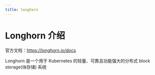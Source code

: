 ```yaml
---
title: longhorn
---
```


#

# Longhorn 介绍

官方文档：<https://longhorn.io/docs>

Longhorn 是一个用于 Kubernetes 的轻量、可靠且功能强大的分布式 block storage(块存储) 系统
